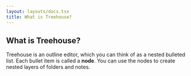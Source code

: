 ```yaml
---
layout: layouts/docs.tsx
title: What is Treehouse?
---
```

## What is Treehouse?

Treehouse is an outline editor, which you can think of as a nested bulleted list. Each bullet item is called a **node**. You can use the nodes to create nested layers of folders and notes.